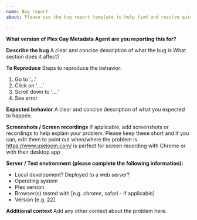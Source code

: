 ```yaml
---
name: Bug report
about: Please use the bug report template to help find and resolve quicker.

---
```


**What version of Plex Gay Metadata Agent are you reporting this for?**

**Describe the bug**
A clear and concise description of what the bug is
What section does it affect?

**To Reproduce**
Steps to reproduce the behavior:
1. Go to '...'
2. Click on '....'
3. Scroll down to '....'
4. See error

**Expected behavior**
A clear and concise description of what you expected to happen.

**Screenshots / Screen recordings**
If applicable, add screenshots or recordings to help explain your problem. Please keep these short and if you can, edit them to point out when/where the problem is.
https://www.useloom.com/ is perfect for screen recording with Chrome or with their desktop app

**Server / Test environment (please complete the following information):**
 - Local development? Deployed to a web server?
 - Operating system
 - Plex version
 - Browser(s) tested with [e.g. chrome, safari - if applicable]
 - Version [e.g. 22]

**Additional context**
Add any other context about the problem here.
